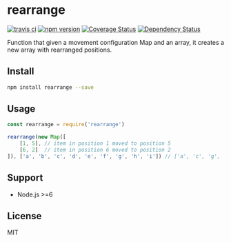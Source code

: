 # rearrange

[![travis ci][1]][2]
[![npm version][3]][4]
[![Coverage Status][5]][6]
[![Dependency Status][7]][8]

Function that given a movement configuration Map and an array, it creates a new array with rearranged positions.

## Install

``` bash
npm install rearrange --save
```

## Usage

``` JavaScript
const rearrange = require('rearrange')

rearrange(new Map([
    [1, 5], // item in position 1 moved to position 5
    [6, 2]  // item in position 6 moved to position 2
]), ['a', 'b', 'c', 'd', 'e', 'f', 'g', 'h', 'i']) // ['a', 'c', 'g', 'd', 'e', 'b', 'f', 'h', 'i']
```

## Support
- Node.js >=6

## License
MIT

  [1]: https://travis-ci.org/xgbuils/rearrange.svg?branch=master
  [2]: https://travis-ci.org/xgbuils/rearrange
  [3]: https://badge.fury.io/js/rearrange.svg
  [4]: https://badge.fury.io/js/rearrange
  [5]: https://coveralls.io/repos/github/xgbuils/rearrange/badge.svg?branch=master
  [6]: https://coveralls.io/github/xgbuils/rearrange?branch=master
  [7]: https://david-dm.org/xgbuils/rearrange.svg
  [8]: https://david-dm.org/xgbuils/rearrange